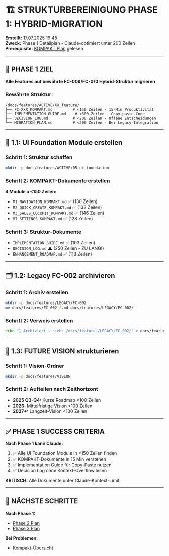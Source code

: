 # 🏗️ STRUKTURBEREINIGUNG PHASE 1: HYBRID-MIGRATION

**Erstellt:** 17.07.2025 19:45  
**Zweck:** Phase 1 Detailplan - Claude-optimiert unter 200 Zeilen  
**Prerequisite:** [KOMPAKT Plan](/docs/claude-work/daily-work/2025-07-17/2025-07-17_STRUKTURBEREINIGUNG_KOMPAKT.md) gelesen  

---

## 🎯 PHASE 1 ZIEL

**Alle Features auf bewährte FC-009/FC-010 Hybrid-Struktur migrieren**

### **Bewährte Struktur:**
```
/docs/features/ACTIVE/XX_feature/
├── FC-XXX_KOMPAKT.md         # <150 Zeilen - 15-Min Produktivität
├── IMPLEMENTATION_GUIDE.md    # <300 Zeilen - Copy-paste Code
├── DECISION_LOG.md           # <200 Zeilen - Offene Entscheidungen
└── MIGRATION_PLAN.md         # <200 Zeilen - Bei Legacy-Integration
```

---

## 🔄 1.1: UI Foundation Module erstellen

### **Schritt 1: Struktur schaffen**
```bash
mkdir -p docs/features/ACTIVE/05_ui_foundation
```

### **Schritt 2: KOMPAKT-Dokumente erstellen**
**4 Module à <150 Zeilen:**
- `M1_NAVIGATION_KOMPAKT.md` ✅ (130 Zeilen)
- `M2_QUICK_CREATE_KOMPAKT.md` ✅ (132 Zeilen)
- `M3_SALES_COCKPIT_KOMPAKT.md` ✅ (146 Zeilen)
- `M7_SETTINGS_KOMPAKT.md` ✅ (128 Zeilen)

### **Schritt 3: Struktur-Dokumente**
- `IMPLEMENTATION_GUIDE.md` ✅ (103 Zeilen)
- `DECISION_LOG.md` ⚠️ (250 Zeilen - ZU LANG!)
- `ENHANCEMENT_ROADMAP.md` ✅ (118 Zeilen)

---

## 🗂️ 1.2: Legacy FC-002 archivieren

### **Schritt 1: Archiv erstellen**
```bash
mkdir -p docs/features/LEGACY/FC-002
mv docs/features/FC-002-*.md docs/features/LEGACY/FC-002/
```

### **Schritt 2: Verweis erstellen**
```bash
echo "📁 Archiviert → siehe /docs/features/LEGACY/FC-002/" > docs/features/FC-002_ARCHIVIERT.md
```

---

## 🌟 1.3: FUTURE VISION strukturieren

### **Schritt 1: Vision-Ordner**
```bash
mkdir -p docs/features/VISION
```

### **Schritt 2: Aufteilen nach Zeithorizont**
- **2025 Q3-Q4:** Kurze Roadmap <100 Zeilen
- **2026:** Mittelfristige Vision <100 Zeilen  
- **2027+:** Langzeit-Vision <100 Zeilen

---

## ✅ PHASE 1 SUCCESS CRITERIA

**Nach Phase 1 kann Claude:**
1. ✅ Alle UI Foundation Module in <150 Zeilen finden
2. ✅ KOMPAKT-Dokumente in 15 Min verstehen
3. ✅ Implementation Guide für Copy-Paste nutzen
4. ✅ Decision Log ohne Kontext-Overflow lesen

**KRITISCH:** Alle Dokumente unter Claude-Kontext-Limit!

---

## 🔗 NÄCHSTE SCHRITTE

**Nach Phase 1:**
- [Phase 2 Plan](/docs/claude-work/daily-work/2025-07-17/2025-07-17_STRUKTURBEREINIGUNG_PHASE2_PLAN.md)
- [Phase 3 Plan](/docs/claude-work/daily-work/2025-07-17/2025-07-17_STRUKTURBEREINIGUNG_PHASE3_PLAN.md)

**Bei Problemen:**
- [Kompakt-Übersicht](/docs/claude-work/daily-work/2025-07-17/2025-07-17_STRUKTURBEREINIGUNG_KOMPAKT.md)